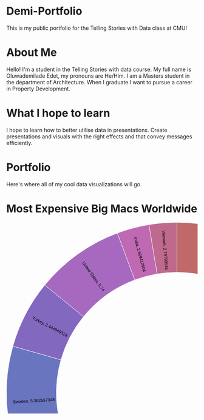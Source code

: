 # Demi-Portfolio
This is my public portfolio for the Telling Stories with Data class at CMU!

# About Me
Hello! I'm a student in the Telling Stories with data course. My full name is Oluwademilade Edet, my pronouns are He/Him. I am a Masters student in the department of Architecture. When I graduate I want to pursue a career in Property Development.

# What I hope to learn
I hope to learn how to better utilise data in presentations. Create presentations and visuals with the right effects and that convey messages efficiently.

# Portfolio
Here's where all of my cool data visualizations will go.

# Most Expensive Big Macs Worldwide
<svg width="899" height="899" xmlns="http://www.w3.org/2000/svg" version="1.1"><g transform="translate(449.5, 449.5)"><g display="none"><path d="M1.9462362363892714e-14,-317.8444981433531A317.8444981433531,317.8444981433531,0,1,1,-1.9462362363892714e-14,317.8444981433531A317.8444981433531,317.8444981433531,0,1,1,1.9462362363892714e-14,-317.8444981433531Z" style="stroke: rgb(255, 255, 255); fill: rgb(191, 105, 105); fill-rule: evenodd;"></path><text transform="translate(9.731181181946357e-15,158.92224907167656)rotate(90)" text-anchor="middle" dx="6" dy=".35em" style="font-size: 11px; font-family: Arial, Helvetica;"></text><title>undefined: none</title></g><g><path d="M2.7523936810836762e-14,-449.5A449.5,449.5,0,0,1,240.1740803985665,-379.95613050022354L169.82872091506945,-268.66955643010886A317.8444981433531,317.8444981433531,0,0,0,1.9462362363892714e-14,-317.8444981433531Z" style="stroke: rgb(255, 255, 255); fill: rgb(191, 105, 105); fill-rule: evenodd;"></path><text transform="translate(106.711191195225,-368.5337384574372)rotate(-73.8513044514063)" text-anchor="middle" dx="6" dy=".35em" style="font-size: 11px; font-family: Arial, Helvetica;">Brazil, 4.596433168</text><title>Brazil: 104</title></g><g><path d="M240.1740803985665,-379.95613050022354A449.5,449.5,0,0,1,436.5480181683638,-107.12645720490296L308.6860639603982,-75.74984433407737A317.8444981433531,317.8444981433531,0,0,0,169.82872091506945,-268.66955643010886Z" style="stroke: rgb(255, 255, 255); fill: rgb(191, 142, 105); fill-rule: evenodd;"></path><text transform="translate(311.3975299815863,-224.13382839073108)rotate(-35.745113875272644)" text-anchor="middle" dx="6" dy=".35em" style="font-size: 11px; font-family: Arial, Helvetica;">Switzerland, 6.542197172</text><title>Switzerland: 141</title></g><g><path d="M436.5480181683638,-107.12645720490296A449.5,449.5,0,0,1,448.82861229743594,24.558639684598052L317.36975534606484,17.365580657696338A317.8444981433531,317.8444981433531,0,0,0,308.6860639603982,-75.74984433407737Z" style="stroke: rgb(255, 255, 255); fill: rgb(191, 179, 105); fill-rule: evenodd;"></path><text transform="translate(382.0146696187429,-35.625649521114596)rotate(-5.327839023597494)" text-anchor="middle" dx="6" dy=".35em" style="font-size: 11px; font-family: Arial, Helvetica;">China, 3.050286146</text><title>China: 54</title></g><g><path d="M448.82861229743594,24.558639684598052A449.5,449.5,0,0,1,376.7161763495903,245.22473871235835L266.3785628794626,173.40007565820787A317.8444981433531,317.8444981433531,0,0,0,317.36975534606484,17.365580657696338Z" style="stroke: rgb(255, 255, 255); fill: rgb(166, 191, 105); fill-rule: evenodd;"></path><text transform="translate(364.69254162065647,119.17946464884122)rotate(18.097099804313387)" text-anchor="middle" dx="6" dy=".35em" style="font-size: 11px; font-family: Arial, Helvetica;">Euro area, 4.572252</text><title>Euro area: 96</title></g><g><path d="M376.7161763495903,245.22473871235835A449.5,449.5,0,0,1,224.12121904844824,389.64076939180467L158.47763379695337,275.51763026368883A317.8444981433531,317.8444981433531,0,0,0,266.3785628794626,173.40007565820787Z" style="stroke: rgb(255, 255, 255); fill: rgb(130, 191, 105); fill-rule: evenodd;"></path><text transform="translate(263.7264389353149,278.66244833887515)rotate(46.577381297018086)" text-anchor="middle" dx="6" dy=".35em" style="font-size: 11px; font-family: Arial, Helvetica;">Britain, 4.101314</text><title>Britain: 87</title></g><g><path d="M224.12121904844824,389.64076939180467A449.5,449.5,0,0,1,57.72267490824754,445.77835613838045L40.81609485584841,315.21289853164063A317.8444981433531,317.8444981433531,0,0,0,158.47763379695337,275.51763026368883Z" style="stroke: rgb(255, 255, 255); fill: rgb(105, 191, 117); fill-rule: evenodd;"></path><text transform="translate(122.64719421743676,363.5410024444409)rotate(71.357237973259)" text-anchor="middle" dx="6" dy=".35em" style="font-size: 11px; font-family: Arial, Helvetica;">Japan, 3.585712316</text><title>Japan: 72</title></g><g><path d="M57.72267490824754,445.77835613838045A449.5,449.5,0,0,1,-81.95186095828872,441.9662232405021L-57.948716614463024,312.5173135087665A317.8444981433531,317.8444981433531,0,0,0,40.81609485584841,315.21289853164063Z" style="stroke: rgb(255, 255, 255); fill: rgb(105, 191, 154); fill-rule: evenodd;"></path><text transform="translate(-10.467657145155089,383.52942893813264)rotate(271.5633838690971)" text-anchor="middle" dx="6" dy=".35em" style="font-size: 11px; font-family: Arial, Helvetica;">Mexico, 2.646167688</text><title>Mexico: 57</title></g><g><path d="M-81.95186095828872,441.9662232405021A449.5,449.5,0,0,1,-360.8252364653739,268.0585733187935L-255.1419715279054,189.54603494891023A317.8444981433531,317.8444981433531,0,0,0,-57.948716614463024,312.5173135087665Z" style="stroke: rgb(255, 255, 255); fill: rgb(105, 191, 191); fill-rule: evenodd;"></path><text transform="translate(-203.0198893324337,325.5569370220284)rotate(301.9479922252257)" text-anchor="middle" dx="6" dy=".35em" style="font-size: 11px; font-family: Arial, Helvetica;">Norway, 4.853948167</text><title>Norway: 138</title></g><g><path d="M-360.8252364653739,268.0585733187935A449.5,449.5,0,0,1,-416.259733490595,169.6410453703314L-294.34008028610475,119.95433354893612A317.8444981433531,317.8444981433531,0,0,0,-255.1419715279054,189.54603494891023Z" style="stroke: rgb(255, 255, 255); fill: rgb(105, 154, 191); fill-rule: evenodd;"></path><text transform="translate(-334.2909627474552,188.29218500271895)rotate(330.60924927278154)" text-anchor="middle" dx="6" dy=".35em" style="font-size: 11px; font-family: Arial, Helvetica;">Russia, 2.036380725</text><title>Russia: 46</title></g><g><path d="M-416.259733490595,169.6410453703314A449.5,449.5,0,0,1,-432.3202208972965,-123.08321007884358L-305.6965598405446,-87.0329724969587A317.8444981433531,317.8444981433531,0,0,0,-294.34008028610475,119.95433354893612Z" style="stroke: rgb(255, 255, 255); fill: rgb(105, 117, 191); fill-rule: evenodd;"></path><text transform="translate(-383.0960782390909,21.01879029694533)rotate(356.8595821645722)" text-anchor="middle" dx="6" dy=".35em" style="font-size: 11px; font-family: Arial, Helvetica;">Sweden, 5.382557348</text><title>Sweden: 122</title></g><g><path d="M-432.3202208972965,-123.08321007884358A449.5,449.5,0,0,1,-348.2696976217251,-284.1803436525338L-246.2638648701102,-200.94584807663009A317.8444981433531,317.8444981433531,0,0,0,-305.6965598405446,-87.0329724969587Z" style="stroke: rgb(255, 255, 255); fill: rgb(130, 105, 191); fill-rule: evenodd;"></path><text transform="translate(-340.1581362374032,-177.47348269309094)rotate(387.55276821391345)" text-anchor="middle" dx="6" dy=".35em" style="font-size: 11px; font-family: Arial, Helvetica;">Turkey, 2.444949318</text><title>Turkey: 75</title></g><g><path d="M-348.2696976217251,-284.1803436525338A449.5,449.5,0,0,1,-157.10681522404076,-421.15044652731774L-111.09129441554114,-297.79833663920886A317.8444981433531,317.8444981433531,0,0,0,-246.2638648701102,-200.94584807663009Z" style="stroke: rgb(255, 255, 255); fill: rgb(166, 105, 191); fill-rule: evenodd;"></path><text transform="translate(-223.46405504649329,-311.87851931464667)rotate(414.37802633243166)" text-anchor="middle" dx="6" dy=".35em" style="font-size: 11px; font-family: Arial, Helvetica;">United States, 5.74</text><title>United States: 97</title></g><g><path d="M-157.10681522404076,-421.15044652731774A449.5,449.5,0,0,1,-73.74138794398034,-443.41003338230337L-52.14303546929642,-313.5382414507801A317.8444981433531,317.8444981433531,0,0,0,-111.09129441554114,-297.79833663920886Z" style="stroke: rgb(255, 255, 255); fill: rgb(191, 105, 179); fill-rule: evenodd;"></path><text transform="translate(-98.97758718021537,-370.6856241395146)rotate(435.0501007168816)" text-anchor="middle" dx="6" dy=".35em" style="font-size: 11px; font-family: Arial, Helvetica;">India, 2.669412904</text><title>India: 35</title></g><g><path d="M-73.74138794398034,-443.41003338230337A449.5,449.5,0,0,1,-8.257181043251028e-14,-449.5L-5.838708709167814e-14,-317.8444981433531A317.8444981433531,317.8444981433531,0,0,0,-52.14303546929642,-313.5382414507801Z" style="stroke: rgb(255, 255, 255); fill: rgb(191, 105, 142); fill-rule: evenodd;"></path><text transform="translate(-31.578245594485388,-382.3705128705572)rotate(445.2789152701587)" text-anchor="middle" dx="6" dy=".35em" style="font-size: 11px; font-family: Arial, Helvetica;">Vietnam, 2.79798545</text><title>Vietnam: 30</title></g></g></svg>
